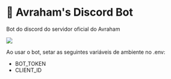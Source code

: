 # 🤖 Avraham's Discord Bot

<p>Bot do discord do servidor oficial do Avraham</p>
<a href="https://discord.gg/h7dMk4gzw7" target="_blank">
  <img src="https://img.shields.io/badge/Discord-7289DA?style=for-the-badge&logo=discord&logoColor=white">
</a>

Ao usar o bot, setar as seguintes variáveis de ambiente no .env:
  - BOT_TOKEN
   - CLIENT_ID
